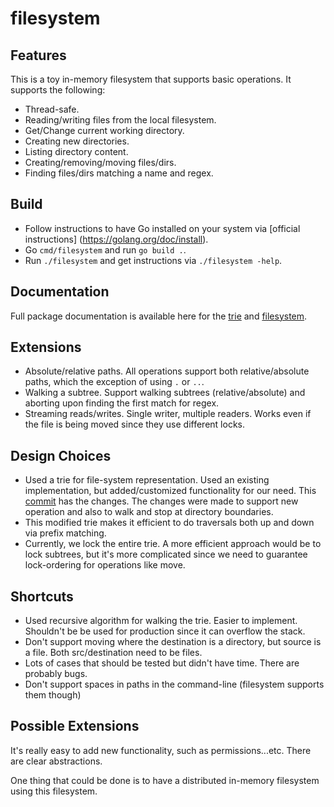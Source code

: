 # filesystem

## Features

This is a toy in-memory filesystem that supports basic operations. It supports the following:

- Thread-safe.
- Reading/writing files from the local filesystem.
- Get/Change current working directory.
- Creating new directories.
- Listing directory content.
- Creating/removing/moving files/dirs.
- Finding files/dirs matching a name and regex.

## Build

- Follow instructions to have Go installed on your system via [official instructions]
  (https://golang.org/doc/install).
- Go `cmd/filesystem` and run `go build .`.
- Run `./filesystem` and get instructions via `./filesystem -help`.

## Documentation

Full package documentation is available here for the [trie](https://pkg.go.dev/github.com/basharal/trie) and [filesystem](https://pkg.go.dev/github.com/basharal/filesystem/fs).

## Extensions

- Absolute/relative paths. All operations support both relative/absolute paths,
  which the exception of using `.` or `..`.
- Walking a subtree. Support walking subtrees (relative/absolute) and aborting
  upon finding the first match for regex.
- Streaming reads/writes. Single writer, multiple readers. Works even if the file
  is being moved since they use different locks.

## Design Choices

- Used a trie for file-system representation. Used an existing implementation, but
  added/customized functionality for our need. This [commit](https://github.com/basharal/trie/commit/fb543232634f87e369c01bcc765c041ae3320011) has the changes. The changes were
  made to support new operation and also to walk and stop at directory boundaries.
- This modified trie makes it efficient to do traversals both up and down via prefix
  matching.
- Currently, we lock the entire trie. A more efficient approach would be to lock
  subtrees, but it's more complicated since we need to guarantee lock-ordering for
  operations like move.

## Shortcuts

- Used recursive algorithm for walking the trie. Easier to implement. Shouldn't be
  be used for production since it can overflow the stack.
- Don't support moving where the destination is a directory, but source is a file.
  Both src/destination need to be files.
- Lots of cases that should be tested but didn't have time. There are probably bugs.
- Don't support spaces in paths in the command-line (filesystem supports them though)

## Possible Extensions

It's really easy to add new functionality, such as permissions...etc. There are clear
abstractions.

One thing that could be done is to have a distributed in-memory filesystem using this
filesystem.

